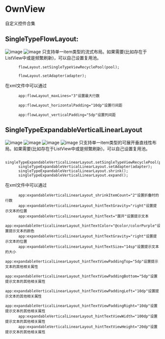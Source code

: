 # OwnView
自定义控件合集


## SingleTypeFlowLayout:
![image](https://github.com/OwnLeiX/OwnView/blob/master/exampleImages/SingleTypeFlowLayout.png)
![image](https://github.com/OwnLeiX/OwnView/blob/master/exampleImages/SingleTypeFlowLayout2.png)
只支持单一item类型的流式布局。如果需要(比如存在于ListView中或是频繁刷新)，可以自己设置复用池。

          flowLayout.setSingleTypeViewRecyclePool(pool);
          
          flowLayout.setAdapter(adapter);


在xml文件中可以通过 

          app:flowLayout_maxLines="3"设置最大行数
          
          app:flowLayout_horizontalPadding="10dp"设置行间距
          
          app:flowLayout_verticalPadding="5dp"设置列间距


## SingleTypeExpandableVerticalLinearLayout
![image](https://github.com/OwnLeiX/OwnView/blob/master/exampleImages/SingleTypeExpandableVerticalLinearLayout1.png)
![image](https://github.com/OwnLeiX/OwnView/blob/master/exampleImages/SingleTypeExpandableVerticalLinearLayout2.png)
![image](https://github.com/OwnLeiX/OwnView/blob/master/exampleImages/SingleTypeExpandableVerticalLinearLayout3.png)
![image](https://github.com/OwnLeiX/OwnView/blob/master/exampleImages/SingleTypeExpandableVerticalLinearLayout4.png)
只支持单一item类型的可展开垂直线性布局。如果需要(比如存在于ListView中或是频繁刷新)，可以自己设置复用池。

          singleTypeExpandableVerticalLinearLayout.setSingleTypeViewRecyclePool(pool);
          singleTypeExpandableVerticalLinearLayout.setAdapter(adapter);
          singleTypeExpandableVerticalLinearLayout.shrink();
          singleTypeExpandableVerticalLinearLayout.expand();

在xml文件中可以通过

          app:expandableVerticalLinearLayout_shrinkItemCount="2"设置折叠时的行数
          app:expandableVerticalLinearLayout_hintTextGravity="right"设置提示文本的位置
          app:expandableVerticalLinearLayout_hintText="展开"设置提示文本
          app:expandableVerticalLinearLayout_hintTextColor="@color/colorPurple"设置提示文本的颜色
          app:expandableVerticalLinearLayout_hintTextGravity="right"设置提示文本的位置
          app:expandableVerticalLinearLayout_hintTextSize="14sp"设置提示文本的大小
          app:expandableVerticalLinearLayout_hintTextViewPaddingTop="5dp"设置提示文本的其他相关属性
          app:expandableVerticalLinearLayout_hintTextViewPaddingBottom="5dp"设置提示文本的其他相关属性
          app:expandableVerticalLinearLayout_hintTextViewPaddingLeft="10dp"设置提示文本的其他相关属性
          app:expandableVerticalLinearLayout_hintTextViewPaddingRight="10dp"设置提示文本的其他相关属性
          app:expandableVerticalLinearLayout_hintTextViewWidth="100dp"设置提示文本的其他相关属性
          app:expandableVerticalLinearLayout_hintTextViewHeight="20dp"设置提示文本的其他相关属性
